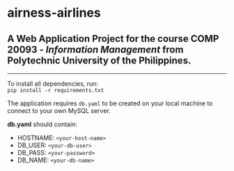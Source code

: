 # airness-airlines

## A Web Application Project for the course **COMP 20093** - *Information Management* from Polytechnic University of the Philippines.

---

To install all dependencies, run:  
`pip install -r requirements.txt`

The application requires `db.yaml` to be created on your local machine to connect to your own MySQL server. 

**db.yaml** should contain:
- HOSTNAME: `<your-host-name>`
- DB_USER: `<your-db-user>`
- DB_PASS: `<your-password>`
- DB_NAME: `<your-db-name>`
